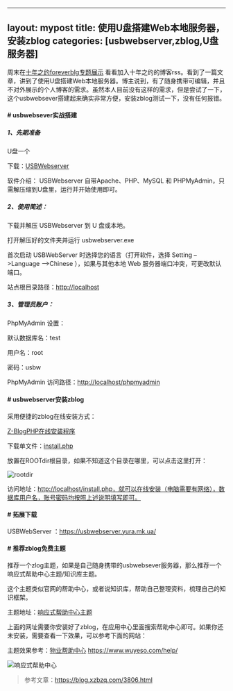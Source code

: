 ***

layout: mypost
title:  使用U盘搭建Web本地服务器，安装zblog
categories: \[usbwebserver,zblog,U盘服务器]
---------------------------------------

周末在[十年之约foreverblg专题展示](https://www.foreverblog.cn/feeds.html) 看看加入十年之约的博客rss。看到了一篇文章，讲到了使用U盘搭建Web本地服务器。博主说到，有了随身携带可编辑，并且不对外展示的个人博客的需求。虽然本人目前没有这样的需求，但是尝试了一下，这个usbwebsever搭建起来确实非常方便，安装zblog测试一下，没有任何报错。

#### # usbwebsever实战搭建

##### 1、先期准备

U盘一个

下载：[USBWebserver](https://usbwebserver.yura.mk.ua/)

软件介绍： USBWebserver 自带Apache、PHP、MySQL 和 PHPMyAdmin，只需解压缩到U盘里，运行并开始使用即可。

##### 2、使用简述：

下载并解压 USBWebserver 到 U 盘或本地。

打开解压好的文件夹并运行 usbwebserver.exe

首次启动 USBWebServer 时选择您的语言（打开软件，选择 Setting –>Language –>Chinese ），如果与其他本地 Web 服务器端口冲突，可更改默认端口。

站点根目录路径：<http://localhost>

##### 3、管理员账户：

PhpMyAdmin 设置：

默认数据库名：test

用户名：root

密码：usbw

PhpMyAdmin 访问路径：<http://localhost/phpmyadmin>

#### # usbwebserver安装zblog

采用便捷的zblog在线安装方式：

[Z-BlogPHP在线安装程序](https://www.zblogcn.com/zblogphp/)

下载单文件：[install.php](https://update.zblogcn.com/onlinephp/install.zip)

放置在ROOTdir根目录，如果不知道这个目录在哪里，可以点击这里打开：

![rootdir](https://www.wuyeso.com/zb_users/upload/2023/03/202303261679826831291317.png)

访问地址：<http://localhost/install.php，就可以在线安装（电脑需要有网络），数据库用户名，账号密码均按照上述说明填写即可。>

#### # 拓展下载

USBWebServer ：<https://usbwebserver.yura.mk.ua/>

#### # 推荐zblog免费主题

推荐一个zlog主题，如果是自己随身携带的usbwebsever服务器，那么推荐一个响应式帮助中心主题/知识库主题。

这个主题类似官网的帮助中心，或者说知识库，帮助自己整理资料，梳理自己的知识框架。

主题地址：[响应式帮助中心主题](http://localhost/zb_users/plugin/AppCentre/main.php?id=8316)

上面的网址需要你安装好了zblog，在应用中心里面搜索帮助中心即可。如果你还未安装，需要查看一下效果，可以参考下面的网站：

主题效果参考：[物业帮助中心](https://www.wuyeso.com/help/) <https://www.wuyeso.com/help/>

![响应式帮助中心](https://www.wuyeso.com/zb_users/upload/2023/03/202303261679828069591394.png)

> 参考文章：<https://blog.xzbzq.com/3806.html>

